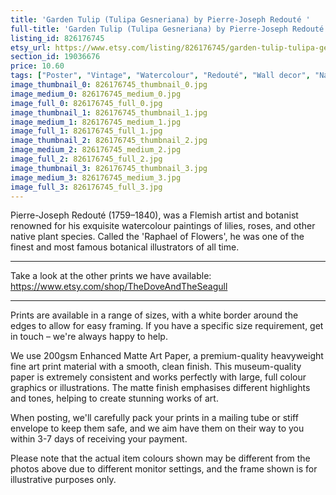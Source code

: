 ```yaml
---
title: 'Garden Tulip (Tulipa Gesneriana) by Pierre-Joseph Redouté '
full-title: 'Garden Tulip (Tulipa Gesneriana) by Pierre-Joseph Redouté | Vintage botanical flowering plant illustration | Art print for nature lovers'
listing_id: 826176745
etsy_url: https://www.etsy.com/listing/826176745/garden-tulip-tulipa-gesneriana-by-pierre?utm_source=site&utm_medium=api&utm_campaign=api
section_id: 19036676
price: 10.60
tags: ["Poster", "Vintage", "Watercolour", "Redouté", "Wall decor", "Nature", "Botanical print", "Plant lovers gift", "Plant illustration", "Cottage decor", "Flower art print", "Cottage", "Tulip"]
image_thumbnail_0: 826176745_thumbnail_0.jpg
image_medium_0: 826176745_medium_0.jpg
image_full_0: 826176745_full_0.jpg
image_thumbnail_1: 826176745_thumbnail_1.jpg
image_medium_1: 826176745_medium_1.jpg
image_full_1: 826176745_full_1.jpg
image_thumbnail_2: 826176745_thumbnail_2.jpg
image_medium_2: 826176745_medium_2.jpg
image_full_2: 826176745_full_2.jpg
image_thumbnail_3: 826176745_thumbnail_3.jpg
image_medium_3: 826176745_medium_3.jpg
image_full_3: 826176745_full_3.jpg
---
```

Pierre-Joseph Redouté (1759–1840), was a Flemish artist and botanist renowned for his exquisite watercolour paintings of lilies, roses, and other native plant species. Called the &#39;Raphael of Flowers&#39;, he was one of the finest and most famous botanical illustrators of all time. 

---

Take a look at the other prints we have available:
https://www.etsy.com/shop/TheDoveAndTheSeagull

----

Prints are available in a range of sizes, with a white border around the edges to allow for easy framing. If you have a specific size requirement, get in touch – we&#39;re always happy to help.

We use 200gsm Enhanced Matte Art Paper, a premium-quality heavyweight fine art print material with a smooth, clean finish. This museum-quality paper is extremely consistent and works perfectly with large, full colour graphics or illustrations. The matte finish emphasises different highlights and tones, helping to create stunning works of art.

When posting, we&#39;ll carefully pack your prints in a mailing tube or stiff envelope to keep them safe, and we aim have them on their way to you within 3-7 days of receiving your payment.

Please note that the actual item colours shown may be different from the photos above due to different monitor settings, and the frame shown is for illustrative purposes only.
